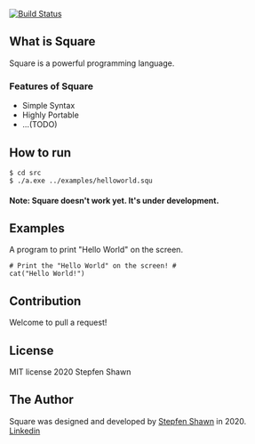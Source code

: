 [![Build Status](https://travis-ci.org/square-lang/Square.svg?branch=master)](https://travis-ci.org/square-lang/Square)  
## What is Square
Square is a powerful programming language.
### Features of Square
* Simple Syntax
* Highly Portable
* ...(TODO)
## How to run
```
$ cd src
$ ./a.exe ../examples/helloworld.squ
```
#### Note: Square doesn't work yet. It's under development.
## Examples
A program to print "Hello World" on the screen.
```
# Print the "Hello World" on the screen! #
cat("Hello World!")
```
## Contribution
Welcome to pull a request!
## License
MIT license 2020 Stepfen Shawn
## The Author
Square was designed and developed by [Stepfen Shawn](https://github.com/StepfenShawn) in 2020.  
[Linkedin](https://www.linkedin.com/in/shawn-stepfen-94301b193/)  
